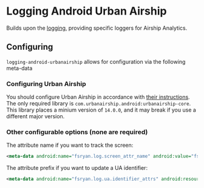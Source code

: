 # Logging Android Urban Airship

Builds upon the [logging](../logging/README.md), providing specific loggers for Airship Analytics.

## Configuring

`logging-android-urbanairship` allows for configuration via the following meta-data

### Configuring Urban Airship

You should configure Urban Airship in accordance with [their instructions](https://docs.airship.com/platform/android/getting-started/). The only required library is `com.urbanairship.android:urbanairship-core`. This library places a minium version of `14.0.0`, and it may break if you use a different major version.

### Other configurable options (none are required)

The attribute name if you want to track the screen:
```xml
<meta-data android:name="fsryan.log.screen_attr_name" android:value="fs_screen_name_attr" />
```

The attribute prefix if you want to update a UA identifier:
```xml
<meta-data android:name="fsryan.log.ua.identifier_attrs" android:resource="@array/identifier_attr_string_array" />
```

